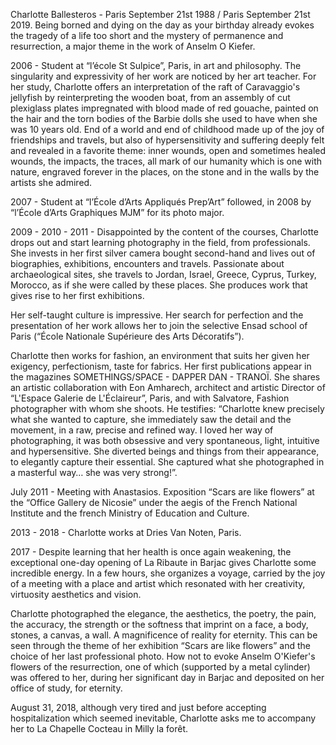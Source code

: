 Charlotte Ballesteros - Paris September 21st 1988 / Paris September 21st 2019.
Being borned and dying on the day as your birthday already evokes the tragedy of a life too short and the mystery of permanence and resurrection, a major theme in the work of Anselm O Kiefer.

2006 - Student at “l’école St Sulpice”, Paris, in art and philosophy. The singularity and expressivity of her work are noticed by her art teacher. For her study, Charlotte offers an interpretation of the raft of Caravaggio's jellyfish by reinterpreting the wooden boat, from an assembly of cut plexiglass plates impregnated with blood made of red gouache, painted on the hair and the torn bodies of the Barbie dolls she used to have when she was 10 years old.
End of a world and end of childhood made up of the joy of friendships and travels, but also of hypersensitivity and suffering deeply felt and revealed in a favorite theme: inner wounds, open and sometimes healed wounds, the impacts, the traces, all mark of our humanity which is one with nature, engraved forever in the places, on the stone and in the walls by the artists she admired.

2007 - Student at “l’École d’Arts Appliqués Prep’Art” followed, in 2008 by “l’École d’Arts Graphiques MJM” for its photo major.

2009 - 2010 - 2011 - Disappointed by the content of the courses, Charlotte drops out and start learning photography in the field, from professionals. She invests in her first silver camera bought second-hand and lives out of biographies, exhibitions, encounters and travels.
Passionate about archaeological sites, she travels to Jordan, Israel, Greece, Cyprus, Turkey, Morocco, as if she were called by these places. She produces work that gives rise to her first exhibitions.

Her self-taught culture is impressive. Her search for perfection and the presentation of her work allows her to join the selective Ensad school of Paris (“École Nationale Supérieure des Arts Décoratifs”).

Charlotte then works for fashion, an environment that suits her given her exigency, perfectionism, taste for fabrics. Her first publications appear in the magazines SOMETHINGS/SPACE - DAPPER DAN - TRANOÏ.
She shares an artistic collaboration with Eon Amharech, architect and artistic Director of “L'Espace Galerie de L'Éclaireur”, Paris, and with Salvatore, Fashion photographer with whom she shoots. He testifies: “Charlotte knew precisely what she wanted to capture, she immediately saw the detail and the movement, in a raw, precise and refined way. I loved her way of photographing, it was both obsessive and very spontaneous, light, intuitive and hypersensitive. She diverted beings and things from their appearance, to elegantly capture their essential. She captured what she photographed in a masterful way… she was very strong!”.

July 2011 - Meeting with Anastasios. Exposition “Scars are like flowers” at the “Office Gallery de Nicosie” under the aegis of the French National Institute and the french Ministry of Education and Culture.

2013 - 2018 - Charlotte works at Dries Van Noten, Paris.

2017 - Despite learning that her health is once again weakening, the exceptional one-day opening of La Ribaute in Barjac gives Charlotte some incredible energy. In a few hours, she organizes a voyage, carried by the joy of a meeting with a place and artist which resonated with her
creativity, virtuosity aesthetics and vision.

Charlotte photographed the elegance, the aesthetics, the poetry, the pain, the accuracy, the strength or the softness that imprint on a face, a body, stones, a canvas, a wall. A magnificence of reality for eternity.
This can be seen through the theme of her exhibition “Scars are like flowers” and the choice of her last professional photo. How not to evoke Anselm O'Kiefer's flowers of the resurrection, one of which (supported by a metal cylinder) was offered to her, during her significant day in Barjac and deposited on her office of study, for eternity.

August 31, 2018, although very tired and just before accepting hospitalization which seemed inevitable, Charlotte asks me to accompany her to La Chapelle Cocteau in Milly la forêt.
